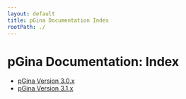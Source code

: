 ```yaml
---
layout: default
title: pGina Documentation Index
rootPath: ./
---
```


pGina Documentation: Index
===========================

* [pGina Version 3.0.x](v3.0/index.html)
* [pGina Version 3.1.x](v3.1/index.html)
  